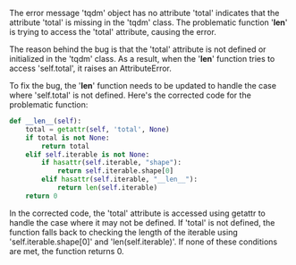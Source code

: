 The error message 'tqdm' object has no attribute 'total' indicates that the attribute 'total' is missing in the 'tqdm' class. The problematic function '__len__' is trying to access the 'total' attribute, causing the error.

The reason behind the bug is that the 'total' attribute is not defined or initialized in the 'tqdm' class. As a result, when the '__len__' function tries to access 'self.total', it raises an AttributeError.

To fix the bug, the '__len__' function needs to be updated to handle the case where 'self.total' is not defined. Here's the corrected code for the problematic function:

```python
def __len__(self):
    total = getattr(self, 'total', None)
    if total is not None:
        return total
    elif self.iterable is not None:
        if hasattr(self.iterable, "shape"):
            return self.iterable.shape[0]
        elif hasattr(self.iterable, "__len__"):
            return len(self.iterable)
    return 0
```

In the corrected code, the 'total' attribute is accessed using getattr to handle the case where it may not be defined. If 'total' is not defined, the function falls back to checking the length of the iterable using 'self.iterable.shape[0]' and 'len(self.iterable)'. If none of these conditions are met, the function returns 0.